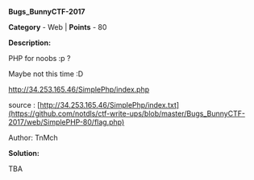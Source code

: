 __Bugs\_BunnyCTF-2017__

__Category__ - Web | __Points__ - 80

__Description:__

PHP for noobs :p ?

Maybe not this time :D

http://34.253.165.46/SimplePhp/index.php

source : [http://34.253.165.46/SimplePhp/index.txt](https://github.com/notdls/ctf-write-ups/blob/master/Bugs_BunnyCTF-2017/web/SimplePHP-80/flag.php)

Author: TnMch

__Solution:__

TBA
